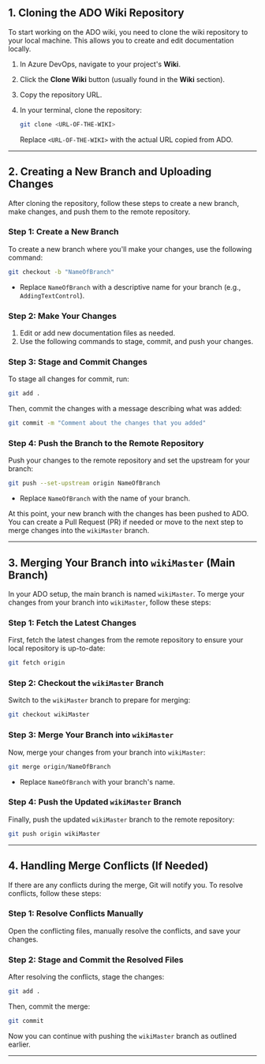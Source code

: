 ## 1. Cloning the ADO Wiki Repository

To start working on the ADO wiki, you need to clone the wiki repository to your local machine. This allows you to create and edit documentation locally.

1. In Azure DevOps, navigate to your project's **Wiki**.
2. Click the **Clone Wiki** button (usually found in the **Wiki** section).
3. Copy the repository URL.

4. In your terminal, clone the repository:
   ```bash
   git clone <URL-OF-THE-WIKI>
   ```
   Replace `<URL-OF-THE-WIKI>` with the actual URL copied from ADO.

---

## 2. Creating a New Branch and Uploading Changes

After cloning the repository, follow these steps to create a new branch, make changes, and push them to the remote repository.

### Step 1: Create a New Branch

To create a new branch where you'll make your changes, use the following command:
```bash
git checkout -b "NameOfBranch"
```
- Replace `NameOfBranch` with a descriptive name for your branch (e.g., `AddingTextControl`).

### Step 2: Make Your Changes

1. Edit or add new documentation files as needed.
2. Use the following commands to stage, commit, and push your changes.

### Step 3: Stage and Commit Changes

To stage all changes for commit, run:
```bash
git add .
```

Then, commit the changes with a message describing what was added:
```bash
git commit -m "Comment about the changes that you added"
```

### Step 4: Push the Branch to the Remote Repository

Push your changes to the remote repository and set the upstream for your branch:
```bash
git push --set-upstream origin NameOfBranch
```
- Replace `NameOfBranch` with the name of your branch.

At this point, your new branch with the changes has been pushed to ADO. You can create a Pull Request (PR) if needed or move to the next step to merge changes into the `wikiMaster` branch.

---

## 3. Merging Your Branch into `wikiMaster` (Main Branch)

In your ADO setup, the main branch is named `wikiMaster`. To merge your changes from your branch into `wikiMaster`, follow these steps:

### Step 1: Fetch the Latest Changes

First, fetch the latest changes from the remote repository to ensure your local repository is up-to-date:
```bash
git fetch origin
```

### Step 2: Checkout the `wikiMaster` Branch

Switch to the `wikiMaster` branch to prepare for merging:
```bash
git checkout wikiMaster
```

### Step 3: Merge Your Branch into `wikiMaster`

Now, merge your changes from your branch into `wikiMaster`:
```bash
git merge origin/NameOfBranch
```
- Replace `NameOfBranch` with your branch's name.

### Step 4: Push the Updated `wikiMaster` Branch

Finally, push the updated `wikiMaster` branch to the remote repository:
```bash
git push origin wikiMaster
```

---

## 4. Handling Merge Conflicts (If Needed)

If there are any conflicts during the merge, Git will notify you. To resolve conflicts, follow these steps:

### Step 1: Resolve Conflicts Manually

Open the conflicting files, manually resolve the conflicts, and save your changes.

### Step 2: Stage and Commit the Resolved Files

After resolving the conflicts, stage the changes:
```bash
git add .
```

Then, commit the merge:
```bash
git commit
```

Now you can continue with pushing the `wikiMaster` branch as outlined earlier.

---
